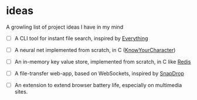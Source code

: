 # ideas

A growling list of project ideas I have in my mind

- [ ] A CLI tool for instant file search, inspired by [Everything](https://www.voidtools.com/)

- [ ] A neural net implemented from scratch, in C ([KnowYourCharacter](https://github.com/lalitshankarchowdhury/KnowYourCharacter))

- [ ] An in-memory key value store, implemented from scratch, in C like [Redis](https://redis.io/)

- [ ] A file-transfer web-app, based on WebSockets, inspired by [SnapDrop](https://onedoes.github.io/snapdrop/)

- [ ] An extension to extend browser battery life, especially on multimedia sites.